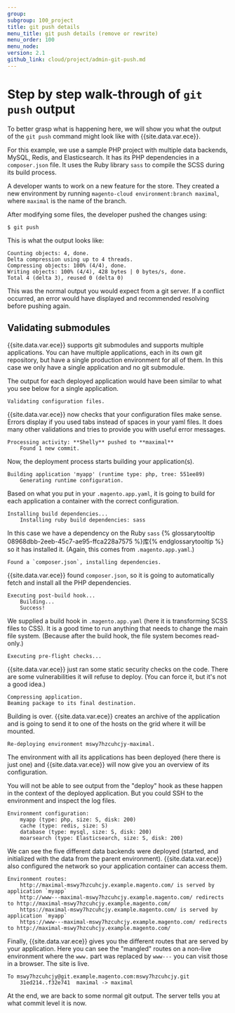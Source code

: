 ```yaml
---
group:
subgroup: 100_project
title: git push details
menu_title: git push details (remove or rewrite)
menu_order: 100
menu_node:
version: 2.1
github_link: cloud/project/admin-git-push.md
---
```


# Step by step walk-through of `git push` output
To better grasp what is happening here, we will show you what the output of the `git push` command might look like with {{site.data.var.ece}}.

For this example, we use a sample PHP project with multiple data backends, MySQL, Redis, and Elasticsearch. It has its PHP dependencies in a `composer.json` file. It uses the Ruby library `sass` to compile the SCSS during its build process.

A developer wants to work on a new feature for the store. They created a new environment by running `magento-cloud environment:branch maximal`, where `maximal` is the name of the branch.

After modifying some files, the developer pushed the changes using:

    $ git push

This is what the output looks like:

    Counting objects: 4, done.
    Delta compression using up to 4 threads.
    Compressing objects: 100% (4/4), done.
    Writing objects: 100% (4/4), 428 bytes | 0 bytes/s, done.
    Total 4 (delta 3), reused 0 (delta 0)

This was the normal output you would expect from a git server. If a conflict occurred, an error would have displayed and recommended resolving before pushing again.

## Validating submodules

{{site.data.var.ece}} supports git submodules and supports multiple applications. You can have multiple applications, each in its own git repository, but have a single production environment for all of them. In this case we only have a single application and no git submodule.

The output for each deployed application would have been similar to what you see below for a single application.

    Validating configuration files.

{{site.data.var.ece}} now checks that your configuration files make sense. Errors display if you used tabs instead of spaces in your yaml files. It does many other validations and tries to provide you with useful error messages.

    Processing activity: **Shelly** pushed to **maximal**
        Found 1 new commit.

Now, the deployment process starts building your application(s).

    Building application 'myapp' (runtime type: php, tree: 551ee89)
        Generating runtime configuration.

Based on what you put in your `.magento.app.yaml`, it is going to build for each application a container with the correct configuration.

    Installing build dependencies...
        Installing ruby build dependencies: sass

In this case we have a dependency on the Ruby  `sass` {% glossarytooltip 08968dbb-2eeb-45c7-ae95-ffca228a7575 %}库{% endglossarytooltip %} so it has installed it. (Again, this comes from `.magento.app.yaml`.)

    Found a `composer.json`, installing dependencies.

{{site.data.var.ece}} found `composer.json`, so it is going to automatically fetch and install all the PHP dependencies.

    Executing post-build hook...
        Building...
        Success!

We supplied a build hook in `.magento.app.yaml` (here it is transforming SCSS files to CSS). It is a good time to run  anything that needs to change the main file system. (Because after the build hook, the file system becomes read-only.)

    Executing pre-flight checks...

{{site.data.var.ece}} just ran some static security checks on the code. There are some vulnerabilities it will refuse to deploy. (You can force it, but it's not a good idea.)

    Compressing application.
    Beaming package to its final destination.

Building is over. {{site.data.var.ece}} creates an archive of the application and is going to send it to one of the hosts on the grid where it will be mounted.

    Re-deploying environment mswy7hzcuhcjy-maximal.

The environment with all its applications has been deployed (here there is just one) and {{site.data.var.ece}} will now give you an overview of its configuration.

You will not be able to see output from the "deploy" hook as these happen in the context of the deployed application. But you could SSH to the environment and inspect the log files.

    Environment configuration:
        myapp (type: php, size: S, disk: 200)
        cache (type: redis, size: S)
        database (type: mysql, size: S, disk: 200)
        moarsearch (type: Elasticsearch, size: S, disk: 200)

We can see the five different data backends were deployed (started, and initialized with the data from the parent environment). {{site.data.var.ece}} also  configured the network so your application container can access them.

    Environment routes:
        http://maximal-mswy7hzcuhcjy.example.magento.com/ is served by application `myapp`
        http://www---maximal-mswy7hzcuhcjy.example.magento.com/ redirects to http://maximal-mswy7hzcuhcjy.example.magento.com/
        https://maximal-mswy7hzcuhcjy.example.magento.com/ is served by application `myapp`
        https://www---maximal-mswy7hzcuhcjy.example.magento.com/ redirects to http://maximal-mswy7hzcuhcjy.example.magento.com/

Finally, {{site.data.var.ece}} gives you the different routes that are served by your application. Here you can see the "mangled" routes on a non-live environment where the `www.` part was replaced by `www---` you can visit those in a browser. The site is live.

    To mswy7hzcuhcjy@git.example.magento.com:mswy7hzcuhcjy.git
        31ed214..f32e741  maximal -> maximal

At the end, we are back to some normal git output. The server tells you at what commit level it is now.
